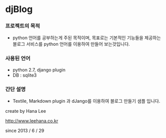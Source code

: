 djBlog
======

### 프로젝트의 목적
* python 언어를 공부하는게 주된 목적이며, 목표로는 기본적인 기능들을 제공하는 블로그 서비스를 python 언어를 이용하여 만들어 보는것입니다.

### 사용된 언어
* python 2.7, django plugin
* DB : sqlite3

### 간단 설명
* Textile, Markdown plugin 과 dJango를 이용하여 블로그 만들기 샘플 입니다.

create by Hana Lee

<http://www.leehana.co.kr>

since 2013 / 6 / 29
